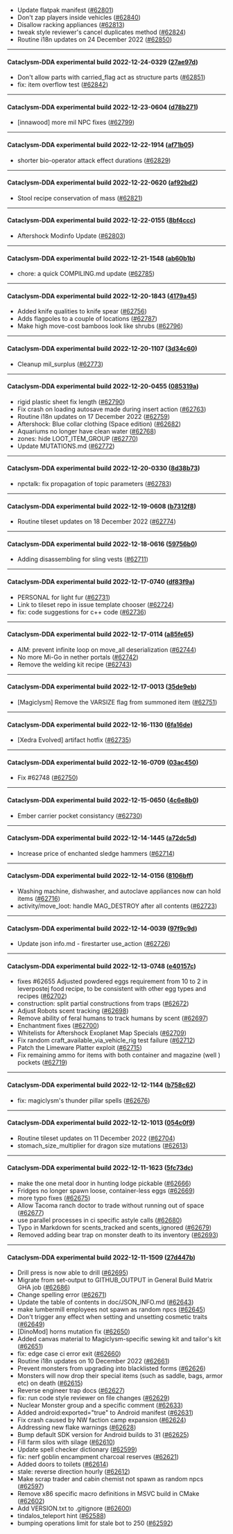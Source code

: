 * Update flatpak manifest ([#62801](https://github.com/CleverRaven/Cataclysm-DDA/pull/62801))
* Don't zap players inside vehicles ([#62840](https://github.com/CleverRaven/Cataclysm-DDA/pull/62840))
* Disallow racking appliances ([#62813](https://github.com/CleverRaven/Cataclysm-DDA/pull/62813))
* tweak style reviewer's cancel duplicates method ([#62824](https://github.com/CleverRaven/Cataclysm-DDA/pull/62824))
* Routine i18n updates on 24 December 2022 ([#62850](https://github.com/CleverRaven/Cataclysm-DDA/pull/62850))

---

#### Cataclysm-DDA experimental build 2022-12-24-0329 ([27ae97d](https://github.com/CleverRaven/Cataclysm-DDA/releases/tag/cdda-experimental-2022-12-24-0329))

* Don't allow parts with carried_flag act as structure parts ([#62851](https://github.com/CleverRaven/Cataclysm-DDA/pull/62851))
* fix: item overflow test ([#62842](https://github.com/CleverRaven/Cataclysm-DDA/pull/62842))

---

#### Cataclysm-DDA experimental build 2022-12-23-0604 ([d78b271](https://github.com/CleverRaven/Cataclysm-DDA/releases/tag/cdda-experimental-2022-12-23-0604))

* [innawood] more mil NPC fixes ([#62799](https://github.com/CleverRaven/Cataclysm-DDA/pull/62799))

---

#### Cataclysm-DDA experimental build 2022-12-22-1914 ([af71b05](https://github.com/CleverRaven/Cataclysm-DDA/releases/tag/cdda-experimental-2022-12-22-1914))

* shorter bio-operator attack effect durations ([#62829](https://github.com/CleverRaven/Cataclysm-DDA/pull/62829))

---

#### Cataclysm-DDA experimental build 2022-12-22-0620 ([af92bd2](https://github.com/CleverRaven/Cataclysm-DDA/releases/tag/cdda-experimental-2022-12-22-0620))

* Stool recipe conservation of mass ([#62821](https://github.com/CleverRaven/Cataclysm-DDA/pull/62821))

---

#### Cataclysm-DDA experimental build 2022-12-22-0155 ([8bf4ccc](https://github.com/CleverRaven/Cataclysm-DDA/releases/tag/cdda-experimental-2022-12-22-0155))

* Aftershock Modinfo Update ([#62803](https://github.com/CleverRaven/Cataclysm-DDA/pull/62803))

---

#### Cataclysm-DDA experimental build 2022-12-21-1548 ([ab60b1b](https://github.com/CleverRaven/Cataclysm-DDA/releases/tag/cdda-experimental-2022-12-21-1548))

* chore: a quick COMPILING.md update ([#62785](https://github.com/CleverRaven/Cataclysm-DDA/pull/62785))

---

#### Cataclysm-DDA experimental build 2022-12-20-1843 ([4179a45](https://github.com/CleverRaven/Cataclysm-DDA/releases/tag/cdda-experimental-2022-12-20-1843))

* Added knife qualities to knife spear ([#62756](https://github.com/CleverRaven/Cataclysm-DDA/pull/62756))
* Adds flagpoles to a couple of locations ([#62787](https://github.com/CleverRaven/Cataclysm-DDA/pull/62787))
* Make high move-cost bamboos look like shrubs ([#62796](https://github.com/CleverRaven/Cataclysm-DDA/pull/62796))

---

#### Cataclysm-DDA experimental build 2022-12-20-1107 ([3d34c60](https://github.com/CleverRaven/Cataclysm-DDA/releases/tag/cdda-experimental-2022-12-20-1107))

* Cleanup mil_surplus ([#62773](https://github.com/CleverRaven/Cataclysm-DDA/pull/62773))

---

#### Cataclysm-DDA experimental build 2022-12-20-0455 ([085319a](https://github.com/CleverRaven/Cataclysm-DDA/releases/tag/cdda-experimental-2022-12-20-0455))

* rigid plastic sheet fix length ([#62790](https://github.com/CleverRaven/Cataclysm-DDA/pull/62790))
* Fix crash on loading autosave made during insert action ([#62763](https://github.com/CleverRaven/Cataclysm-DDA/pull/62763))
* Routine i18n updates on 17 December 2022 ([#62759](https://github.com/CleverRaven/Cataclysm-DDA/pull/62759))
* Aftershock: Blue collar clothing (Space edition) ([#62682](https://github.com/CleverRaven/Cataclysm-DDA/pull/62682))
* Aquariums no longer have clean water ([#62768](https://github.com/CleverRaven/Cataclysm-DDA/pull/62768))
* zones: hide LOOT_ITEM_GROUP ([#62770](https://github.com/CleverRaven/Cataclysm-DDA/pull/62770))
* Update MUTATIONS.md ([#62772](https://github.com/CleverRaven/Cataclysm-DDA/pull/62772))

---

#### Cataclysm-DDA experimental build 2022-12-20-0330 ([8d38b73](https://github.com/CleverRaven/Cataclysm-DDA/releases/tag/cdda-experimental-2022-12-20-0330))

* npctalk: fix propagation of topic parameters ([#62783](https://github.com/CleverRaven/Cataclysm-DDA/pull/62783))

---

#### Cataclysm-DDA experimental build 2022-12-19-0608 ([b7312f8](https://github.com/CleverRaven/Cataclysm-DDA/releases/tag/cdda-experimental-2022-12-19-0608))

* Routine tileset updates on 18 December 2022 ([#62774](https://github.com/CleverRaven/Cataclysm-DDA/pull/62774))

---

#### Cataclysm-DDA experimental build 2022-12-18-0616 ([59756b0](https://github.com/CleverRaven/Cataclysm-DDA/releases/tag/cdda-experimental-2022-12-18-0616))

* Adding disassembling for sling vests ([#62711](https://github.com/CleverRaven/Cataclysm-DDA/pull/62711))

---

#### Cataclysm-DDA experimental build 2022-12-17-0740 ([df83f9a](https://github.com/CleverRaven/Cataclysm-DDA/releases/tag/cdda-experimental-2022-12-17-0740))

* PERSONAL for light fur ([#62731](https://github.com/CleverRaven/Cataclysm-DDA/pull/62731))
* Link to tileset repo in issue template chooser ([#62724](https://github.com/CleverRaven/Cataclysm-DDA/pull/62724))
* fix: code suggestions for c++ code ([#62736](https://github.com/CleverRaven/Cataclysm-DDA/pull/62736))

---

#### Cataclysm-DDA experimental build 2022-12-17-0114 ([a85fe65](https://github.com/CleverRaven/Cataclysm-DDA/releases/tag/cdda-experimental-2022-12-17-0114))

* AIM: prevent infinite loop on move_all deserialization ([#62744](https://github.com/CleverRaven/Cataclysm-DDA/pull/62744))
* No more Mi-Go in nether portals ([#62742](https://github.com/CleverRaven/Cataclysm-DDA/pull/62742))
* Remove the welding kit recipe ([#62743](https://github.com/CleverRaven/Cataclysm-DDA/pull/62743))

---

#### Cataclysm-DDA experimental build 2022-12-17-0013 ([35de9eb](https://github.com/CleverRaven/Cataclysm-DDA/releases/tag/cdda-experimental-2022-12-17-0013))

* [Magiclysm] Remove the VARSIZE flag from summoned item ([#62751](https://github.com/CleverRaven/Cataclysm-DDA/pull/62751))

---

#### Cataclysm-DDA experimental build 2022-12-16-1130 ([6fa16de](https://github.com/CleverRaven/Cataclysm-DDA/releases/tag/cdda-experimental-2022-12-16-1130))

* [Xedra Evolved] artifact hotfix ([#62735](https://github.com/CleverRaven/Cataclysm-DDA/pull/62735))

---

#### Cataclysm-DDA experimental build 2022-12-16-0709 ([03ac450](https://github.com/CleverRaven/Cataclysm-DDA/releases/tag/cdda-experimental-2022-12-16-0709))

* Fix #62748 ([#62750](https://github.com/CleverRaven/Cataclysm-DDA/pull/62750))

---

#### Cataclysm-DDA experimental build 2022-12-15-0650 ([4c6e8b0](https://github.com/CleverRaven/Cataclysm-DDA/releases/tag/cdda-experimental-2022-12-15-0650))

* Ember carrier pocket consistancy ([#62730](https://github.com/CleverRaven/Cataclysm-DDA/pull/62730))

---

#### Cataclysm-DDA experimental build 2022-12-14-1445 ([a72dc5d](https://github.com/CleverRaven/Cataclysm-DDA/releases/tag/cdda-experimental-2022-12-14-1445))

* Increase price of enchanted sledge hammers ([#62714](https://github.com/CleverRaven/Cataclysm-DDA/pull/62714))

---

#### Cataclysm-DDA experimental build 2022-12-14-0156 ([8106bff](https://github.com/CleverRaven/Cataclysm-DDA/releases/tag/cdda-experimental-2022-12-14-0156))

* Washing machine, dishwasher, and autoclave appliances now can hold items ([#62716](https://github.com/CleverRaven/Cataclysm-DDA/pull/62716))
* activity/move_loot: handle MAG_DESTROY after all contents ([#62723](https://github.com/CleverRaven/Cataclysm-DDA/pull/62723))

---

#### Cataclysm-DDA experimental build 2022-12-14-0039 ([97f9c9d](https://github.com/CleverRaven/Cataclysm-DDA/releases/tag/cdda-experimental-2022-12-14-0039))

* Update json info.md - firestarter use_action ([#62726](https://github.com/CleverRaven/Cataclysm-DDA/pull/62726))

---

#### Cataclysm-DDA experimental build 2022-12-13-0748 ([e40157c](https://github.com/CleverRaven/Cataclysm-DDA/releases/tag/cdda-experimental-2022-12-13-0748))

* fixes #62655 Adjusted powdered eggs requirement from 10 to 2 in leverpostej food recipe, to be consistent with other egg types and recipes ([#62702](https://github.com/CleverRaven/Cataclysm-DDA/pull/62702))
* construction: split partial constructions from traps ([#62672](https://github.com/CleverRaven/Cataclysm-DDA/pull/62672))
* Adjust Robots scent tracking ([#62698](https://github.com/CleverRaven/Cataclysm-DDA/pull/62698))
* Remove ability of feral humans to track humans by scent ([#62697](https://github.com/CleverRaven/Cataclysm-DDA/pull/62697))
* Enchantment fixes ([#62700](https://github.com/CleverRaven/Cataclysm-DDA/pull/62700))
* Whitelists for Aftershock Exoplanet Map Specials ([#62709](https://github.com/CleverRaven/Cataclysm-DDA/pull/62709))
* Fix random craft_available_via_vehicle_rig test failure ([#62712](https://github.com/CleverRaven/Cataclysm-DDA/pull/62712))
* Patch the Limeware Platter exploit ([#62715](https://github.com/CleverRaven/Cataclysm-DDA/pull/62715))
* Fix remaining ammo for items with both container and magazine (well ) pockets ([#62719](https://github.com/CleverRaven/Cataclysm-DDA/pull/62719))

---

#### Cataclysm-DDA experimental build 2022-12-12-1144 ([b758c62](https://github.com/CleverRaven/Cataclysm-DDA/releases/tag/cdda-experimental-2022-12-12-1144))

* fix: magiclysm's thunder pillar spells ([#62676](https://github.com/CleverRaven/Cataclysm-DDA/pull/62676))

---

#### Cataclysm-DDA experimental build 2022-12-12-1013 ([054c0f9](https://github.com/CleverRaven/Cataclysm-DDA/releases/tag/cdda-experimental-2022-12-12-1013))

* Routine tileset updates on 11 December 2022 ([#62704](https://github.com/CleverRaven/Cataclysm-DDA/pull/62704))
* stomach_size_multiplier for dragon size mutations ([#62613](https://github.com/CleverRaven/Cataclysm-DDA/pull/62613))

---

#### Cataclysm-DDA experimental build 2022-12-11-1623 ([5fc73dc](https://github.com/CleverRaven/Cataclysm-DDA/releases/tag/cdda-experimental-2022-12-11-1623))

* make the one metal door in hunting lodge pickable ([#62666](https://github.com/CleverRaven/Cataclysm-DDA/pull/62666))
* Fridges no longer spawn loose, container-less eggs ([#62669](https://github.com/CleverRaven/Cataclysm-DDA/pull/62669))
* more typo fixes ([#62675](https://github.com/CleverRaven/Cataclysm-DDA/pull/62675))
* Allow Tacoma ranch doctor to trade without running out of space ([#62677](https://github.com/CleverRaven/Cataclysm-DDA/pull/62677))
* use parallel processes in ci specific astyle calls ([#62680](https://github.com/CleverRaven/Cataclysm-DDA/pull/62680))
* Typo in Markdown for scents_tracked and scents_ignored ([#62679](https://github.com/CleverRaven/Cataclysm-DDA/pull/62679))
* Removed adding bear trap on monster death to its inventory ([#62693](https://github.com/CleverRaven/Cataclysm-DDA/pull/62693))

---

#### Cataclysm-DDA experimental build 2022-12-11-1509 ([27d447b](https://github.com/CleverRaven/Cataclysm-DDA/releases/tag/cdda-experimental-2022-12-11-1509))

* Drill press is now able to drill ([#62695](https://github.com/CleverRaven/Cataclysm-DDA/pull/62695))
* Migrate from set-output to GITHUB_OUTPUT in General Build Matrix GHA job ([#62686](https://github.com/CleverRaven/Cataclysm-DDA/pull/62686))
* Change spelling error ([#62671](https://github.com/CleverRaven/Cataclysm-DDA/pull/62671))
* Update the table of contents in doc/JSON_INFO.md ([#62643](https://github.com/CleverRaven/Cataclysm-DDA/pull/62643))
* make lumbermill employees not spawn as random npcs ([#62645](https://github.com/CleverRaven/Cataclysm-DDA/pull/62645))
* Don't trigger any effect when setting and unsetting cosmetic traits ([#62649](https://github.com/CleverRaven/Cataclysm-DDA/pull/62649))
* [DinoMod] horns mutation fix ([#62650](https://github.com/CleverRaven/Cataclysm-DDA/pull/62650))
* Added canvas material to Magiclysm-specific sewing kit and tailor's kit ([#62651](https://github.com/CleverRaven/Cataclysm-DDA/pull/62651))
* fix: edge case ci error exit ([#62660](https://github.com/CleverRaven/Cataclysm-DDA/pull/62660))
* Routine i18n updates on 10 December 2022 ([#62661](https://github.com/CleverRaven/Cataclysm-DDA/pull/62661))
* Prevent monsters from upgrading into blacklisted forms ([#62626](https://github.com/CleverRaven/Cataclysm-DDA/pull/62626))
* Monsters will now drop their special items (such as saddle, bags, armor etc) on death ([#62615](https://github.com/CleverRaven/Cataclysm-DDA/pull/62615))
* Reverse engineer trap docs ([#62627](https://github.com/CleverRaven/Cataclysm-DDA/pull/62627))
* fix: run code style reviewer on file changes ([#62629](https://github.com/CleverRaven/Cataclysm-DDA/pull/62629))
* Nuclear Monster group and a specific comment ([#62633](https://github.com/CleverRaven/Cataclysm-DDA/pull/62633))
* Added android:exported="true" to Android manifest ([#62631](https://github.com/CleverRaven/Cataclysm-DDA/pull/62631))
* Fix crash caused by NW faction camp expansion ([#62624](https://github.com/CleverRaven/Cataclysm-DDA/pull/62624))
* Addressing new flake warnings ([#62628](https://github.com/CleverRaven/Cataclysm-DDA/pull/62628))
* Bump default SDK version for Android builds to 31 ([#62625](https://github.com/CleverRaven/Cataclysm-DDA/pull/62625))
* Fill farm silos with silage ([#62610](https://github.com/CleverRaven/Cataclysm-DDA/pull/62610))
* Update spell checker dictionary ([#62599](https://github.com/CleverRaven/Cataclysm-DDA/pull/62599))
* fix: nerf goblin encampment charcoal reserves ([#62621](https://github.com/CleverRaven/Cataclysm-DDA/pull/62621))
* Added doors to toilets ([#62614](https://github.com/CleverRaven/Cataclysm-DDA/pull/62614))
* stale: reverse direction hourly ([#62612](https://github.com/CleverRaven/Cataclysm-DDA/pull/62612))
* Make scrap trader and cabin chemist not spawn as random npcs ([#62597](https://github.com/CleverRaven/Cataclysm-DDA/pull/62597))
* Remove x86 specific macro definitions in MSVC build in CMake ([#62602](https://github.com/CleverRaven/Cataclysm-DDA/pull/62602))
* Add VERSION.txt to .gitignore ([#62600](https://github.com/CleverRaven/Cataclysm-DDA/pull/62600))
* tindalos_teleport hint ([#62588](https://github.com/CleverRaven/Cataclysm-DDA/pull/62588))
* bumping operations limit for stale bot to 250 ([#62592](https://github.com/CleverRaven/Cataclysm-DDA/pull/62592))
